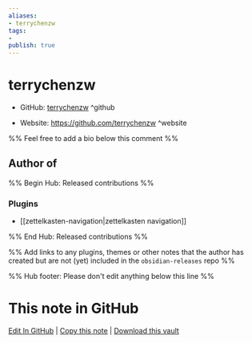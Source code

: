 ```yaml
---
aliases:
- terrychenzw
tags:
- 
publish: true
---
```


# terrychenzw

- GitHub: [terrychenzw](https://github.com/terrychenzw/) ^github
<!-- - Discord: `@` ^discord-->
- Website: <https://github.com/terrychenzw> ^website
<!-- - [[Publish sites|Publish site]]: <https://> ^publish-->

%% Feel free to add a bio below this comment %%


## Author of

%% Begin Hub: Released contributions %%
### Plugins
- [[zettelkasten-navigation|zettelkasten navigation]]

%% End Hub: Released contributions %%

%% Add links to any plugins, themes or other notes that the author has created but are not (yet) included in the `obsidian-releases` repo %%

<!--
### Unlisted plugins
-->

<!--
### Others
-->

<!--
## Sponsor this author
-->

<!-- - [[GitHub sponsors]]: [Sponsor @terrychenzw on GitHub Sponsors](https://github.com/sponsors/terrychenzw) ^github-sponsor-->
<!-- - [[Buy me a coffee]]: <https://> ^buy-me-a-coffee-->
<!-- - [[PayPal]]: <https://> ^paypal-->
<!-- - [[Patreon]]: <https://> ^patreon-->

<!--
## Follow this author
-->

<!-- - [[YouTube Channels|On YouTube]]: <https://> ^youtube-->
<!-- - Twitter: <https://> ^twitter-->
<!-- - ... -->

%% Hub footer: Please don't edit anything below this line %%

# This note in GitHub

<span class="git-footer">[Edit In GitHub](https://github.dev/obsidian-community/obsidian-hub/blob/main/01%20-%20Community/People/terrychenzw.md "git-hub-edit-note") | [Copy this note](https://raw.githubusercontent.com/obsidian-community/obsidian-hub/main/01%20-%20Community/People/terrychenzw.md "git-hub-copy-note") | [Download this vault](https://github.com/obsidian-community/obsidian-hub/archive/refs/heads/main.zip "git-hub-download-vault") </span>
